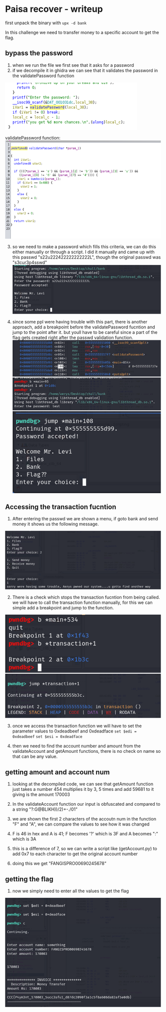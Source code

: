 # Paisa recover - writeup

first unpack the binary with 
  `upx -d bank`

In this challenge we need to transfer money to a specific account to get the flag.

## bypass the password
1. when we run the file we first see that it asks for a password
2. if we decompile it in ghidra we can see that it validates the password in the validatePassword function

![passwd check](./images/pass_check.png)

validatePassword function:
![passwd check](./images/passwdchk.png)

3. so we need to make a password which fills this criteria, we can do this either manually or through a script. I did it manually and came up with this passwd "s22u222422222222222L", though the original passwd was "s3cur3p4sswd"
![passwd](./images/passwd.png)

4. since some ppl were having trouble with this part, there is another approach, add a breakpoint before the validatePassword fucntion and jump to the point after it. but youll have to be careful since a part of the flag gets created right after the passwd validation function.
![passwd_dis](./images/passwd_dis.png)
![passwd_brk](./images/passwd_brk.png)
![passwd_jmp](./images/psswd_jmp.png)

## Accessing the transaction fucntion
1. After entering the passwd we are shown a menu, if goto bank and send money it shows us the following message.

![manu](./images/menu.png)

2. There is a check which stops the transaction fucntion from being called. we will have to call the transaction function manually, for this we can simple add a breakpoint and jump to the function.

![trn_brk](./images/transaction_brk.png)
![trn_jmp](./images/transaction_jmp.png)

3. once we access the transaction function we will have to set the parameter values to 0xdeadbeef and 0xdeadface
    `set $edi = 0xdeadbeef`
    `set $esi = 0xdeadface`
    
5. then we need to find the account number and amount from the validateAccount and getAmount functions, there is no check on name so that can be any value.

## getting amount and account num
1. looking at the decompiled code, we can see that getAmount function just takes a number 454 multiplies it by 3, 5 times and add 59681 to it
    giving is the amount 170003

2. In the validateAccount function our input is obfuscated and compared to a string "?:G@BLIKH))/2)+-./01"

3. we are shown the first 2 characters of the accoutn num in the function "F" and "A", we can compare the values to see how it was changed

4. F is 46 in hex and A is 41; F becomes '?' which is 3F  and A becomes ":" which is 3A

5. this is a difference of 7, so we can write a script like (getAccount.py) to add 0x7 to each character to get the original account number

6. doing this we get "FANGISPRO00690245678"

## getting the flag
1. now we simply need to enter all the values to get the flag

![flag](./images/fleg.png)
